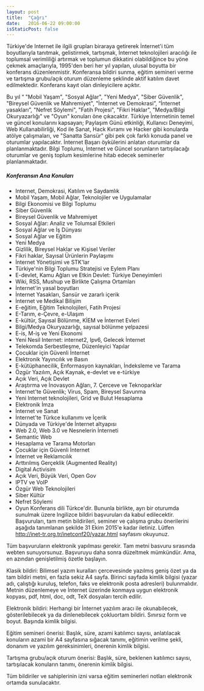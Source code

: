 ```yaml
---
layout: post
title:  "Çağrı"
date:   2016-06-22 09:00:00
isStaticPost: false
---
```

Türkiye'de Internet ile ilgili grupları biraraya getirerek İnternet'i tüm boyutlarıyla tanıtmak, gelistirmek, tartışmak, İnternet teknolojileri aracılığı ile toplumsal verimliliği artırmak ve toplumun dikkatini olabildiğince bu yöne çekmek amaçlarıyla, 1995'den beri her yıl yapılan, ulusal boyutta bir konferans düzenlenmistir. Konferansa bildiri sunma, eğitim semineri verme ve tartışma grubu/açık oturum düzenleme şeklinde aktif katılım davet edilmektedir. Konferans kayıt olan dinleyicilere açıktır.

Bu yıl “ "Mobil Yaşam", "Sosyal Ağlar", "Yeni Medya", "Siber Güvenlik", "Bireysel Güvenlik ve Mahremiyet", "İnternet ve Demokrasi”, “İnternet yasakları”, "Nefret Söylemi", "Fatih Projesi", "Fikri Haklar", "Medya/Bilgi Okuryazarlığı" ve "Oyun" konuları öne çıkacaktır. Türkiye İnternetinin temel ve güncel konularını kapsayan; Paylaşım Günü etkinliği, Kullanıcı Deneyimi, Web Kullanabilirliği, Kod ile Sanat, Hack Kvramı ve Hacker gibi konularda atölye çalışmaları, ve "Sanatta Sansür" gibi pek çok farklı konuda panel ve oturumlar yapılacaktır. İnternet Başarı öykülerini anlatan oturumlar da planlanmaktadır. Bilgi Toplumu, İnternet ve Güncel sorunların tartışılacağı oturumlar ve geniş toplum kesimlerine hitab edecek seminerler planlanmaktadır.

##### Konferansın Ana Konuları
* Internet, Demokrasi, Katılım ve Saydamlık
* Mobil Yaşam, Mobil Ağlar, Teknolojiler ve Uygulamalar
* Bilgi Ekonomisi ve Bilgi Toplumu
* Siber Güvenlik
* Bireysel Güvenlik ve Mahremiyet
* Sosyal Ağlar: Analiz ve Tolumsal Etkileri
* Sosyal Ağlar ve İş Dünyası
* Sosyal Ağlar ve Eğitim
* Yeni Medya
* Gizlilik, Bireysel Haklar ve Kişisel Veriler
* Fikri haklar, Sayısal Ürünlerin Paylaşımı
* İnternet Yönetişimi ve STK'lar
* Türkiye'nin Bilgi Toplumu Stratejisi ve Eylem Planı
* E-devlet, Kamu Ağları ve Etkin Devlet: Türkiye Deneyimleri
* Wiki, RSS, Mushup ve Birlikte Çalışma Ortamları
* İnternet'in yasal boyutları
* İnternet Yasakları, Sansür ve zararlı içerik
* İnternet ve Medikal Bilişim
* E-eğitim, Eğitim Teknolojileri, Fatih Projesi
* E-Tarım, e-Çevre, e-Ulaşım
* E-kültür, Sayısal Bölünme, KİEM ve İnternet Evleri
* Bilgi/Medya Okuryazarlığı, sayısal bölünme yelpazesi
* E-is, M-iş ve Yeni Ekonomi
* Yeni Nesil Internet: internet2, Ipv6, Gelecek İnternet
* Telekomda Serbestleşme, Düzenleyici Yapılar
* Çocuklar için Güvenli İnternet
* Elektronik Yayıncılık ve Basın
* E-kütüphanecilik, Enformasyon kaynakları, İndeksleme ve Tarama
* Özgür Yazılım, Açık Kaynak, e-devlet ve e-türkiye
* Açık Veri, Açık Devlet
* Araştırma ve İnovasyon Ağları, 7. Çerceve ve Teknoparklar
* İnternet'te Güvenlik; Virus, Spam, Bireysel Savunma
* Yeni Internet teknolojileri, Grid ve Bulut Hesaplama
* Elektronik İmza
* İnternet ve Sanat
* İnternet'te Türkce kullanımı ve İçerik
* Dünyada ve Türkiye'de İnternet altyapısı
* Web 2.0, Web 3.0 ve Nesnelerin İnterneti
* Semantic Web
* Hesaplama ve Tarama Motorları
* Çocuklar için Güvenli İnternet
* İnternet ve Reklamcılık
* Arttırılmış Gerçeklik (Augmented Reality)
* Digital Activisim
* Açık Veri, Büyük Veri, Open Gov
* IPTV ve VoIP
* Özgür Web Teknolojileri
* Siber Kültür
* Nefret Söylemi
* Oyun
Konferans dili Türkce'dir. Bununla birlikte, ayrı bir oturumda sunulmak üzere Ingilizce bildiri başvuruları da kabul edilecektir. Başvuruları, tam metin bildirileri, seminer ve çalışma grubu önerilerini aşağıda tanımlanan şekilde 31 Ekim 2015'e kadar iletiniz. Lütfen http://inet-tr.org.tr/inetconf20/yazar.html sayfasını okuyunuz.

Tüm başvuruların elektronik yapılması gerekir. Tam metni basvuru sırasında webten sunuyorsunuz. Başvuruyu daha sonra düzeltmek mümkündür. Ama, en azından genişletilmiş özetle başlayın.

Klasik bildiri: Bilimsel yazım kuralları çercevesinde yazılmış geniş özet ya da tam bildiri metni, en fazla sekiz A4 sayfa. Birinci sayfada kimlik bilgisi (yazar adı, çalıştığı kuruluş, telefon, faks ve elektronik posta adresleri) bulunmalıdır. Metnin düzenlemeye ve İnternet üzerinde konmaya uygun elektronik kopyası, pdf, html, doc, odt, TeX dosyaları tercih edilir.

Elektronik bildiri: Herhangi bir İnternet yazılım aracı ile okunabilecek, gösterilebilecek ya da dinlenebilecek çokluortam bildiri. Sınırsız form ve boyut. Başında kimlik bilgisi.

Eğitim semineri önerisi: Başlık, süre, azami katılımcı sayısı, anlatılacak konuların azami bir A4 sayfasına sığacak tanımı, eğitimin verilme şekli, donanım ve yazılım gereksinimleri, önerenin kimlik bilgisi.

Tartışma grubu/açık oturum önerisi: Başlık, süre, beklenen katılımcı sayısı, tartışılacak konuların tanımı, önerenin kimlik bilgisi.

Tüm bildiriler ve sahiplerinin izni varsa eğitim seminerleri notları elektronik ortamda sunulacaktır.
